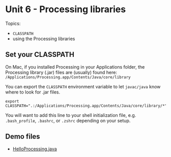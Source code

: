 # Unit 6 - Processing libraries

Topics:
- `CLASSPATH`
- using the Processing libraries


## Set your CLASSPATH

On Mac, if you installed Processing in your Applications folder, the
Processing library (.jar) files are (usually) found here:
`/Applications/Processing.app/Contents/Java/core/library`

You can export the `CLASSPATH` environment variable to let `javac/java`
know where to look for .jar files.

```console
export CLASSPATH=".:/Applications/Processing.app/Contents/Java/core/library/*"
```

You will want to add this line to your shell initialization file, e.g.
```.bash_profile```, ```.bashrc```, or ```.zshrc``` depending on your
setup.


## Demo files

- <a href="../unit6_demo/HelloProcessing.java">HelloProcessing.java</a>

